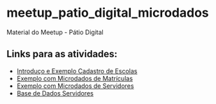# meetup_patio_digital_microdados
Material do Meetup - Pátio Digital


## Links para as atividades:

- [Introduço e Exemplo Cadastro de Escolas](https://github.com/leobarone/meetup_patio_digital_microdados/blob/master/into_R.Rmd)
- [Exemplo com Microdados de Matrículas](https://github.com/leobarone/meetup_patio_digital_microdados/blob/master/exemplo_matriculas.Rmd)
- [Exemplo com Microdados de Servidores](https://github.com/leobarone/meetup_patio_digital_microdados/blob/master/exemplo_servidores.Rmd)
- [Base de Dados Servidores](https://github.com/leobarone/meetup_patio_digital_microdados/blob/master/PERFIL_SERVIDOR_2016_FINAL.csv)
